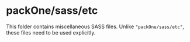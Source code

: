 # packOne/sass/etc

This folder contains miscellaneous SASS files. Unlike `"packOne/sass/etc"`, these files
need to be used explicitly.
